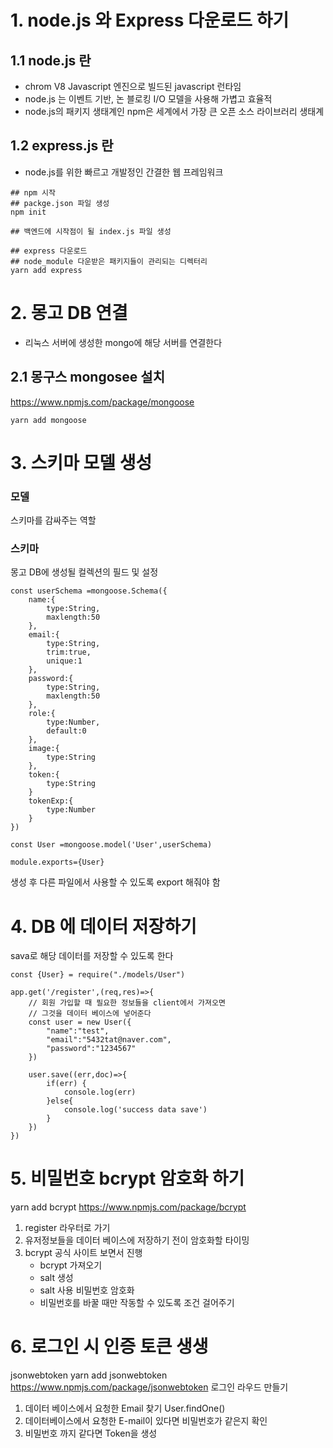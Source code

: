 # 1. node.js 와 Express 다운로드 하기
## 1.1 node.js 란
- chrom V8 Javascript 엔진으로 빌드된 javascript 런타임
- node.js 는 이벤트 기반, 논 블로킹 I/O 모델을 사용해 가볍고 효율적
- node.js의 패키지 생태계인 npm은 세계에서 가장 큰 오픈 소스 라이브러리 생태계

## 1.2 express.js 란
- node.js를 위한 빠르고 개발정인 간결한 웹 프레임워크
```angular2html
## npm 시작
## packge.json 파일 생성
npm init

## 백엔드에 시작점이 될 index.js 파일 생성

## express 다운로드
## node_module 다운받은 패키지들이 관리되는 디렉터리
yarn add express
```


# 2. 몽고 DB 연결
- 리눅스 서버에 생성한 mongo에 해당 서버를 연결한다

## 2.1 몽구스 mongosee 설치
https://www.npmjs.com/package/mongoose
```angular2html
yarn add mongoose
```

# 3. 스키마 모델 생성
### 모델
스키마를 감싸주는 역할

### 스키마
몽고 DB에 생성될 컬렉션의 필드 및 설정 

```angular2html
const userSchema =mongoose.Schema({
    name:{
        type:String,
        maxlength:50
    },
    email:{
        type:String,
        trim:true,
        unique:1
    },
    password:{
        type:String,
        maxlength:50
    },
    role:{
        type:Number,
        default:0
    },
    image:{
        type:String
    },
    token:{
        type:String
    }
    tokenExp:{
        type:Number
    }
})

const User =mongoose.model('User',userSchema)

module.exports={User}
```
생성 후 다른 파일에서 사용할 수 있도록 export 해줘야 함 

# 4. DB 에 데이터 저장하기
sava로 해당 데이터를 저장할 수 있도록 한다
```angular2html
const {User} = require("./models/User")

app.get('/register',(req,res)=>{
    // 회원 가입할 때 필요한 정보들을 client에서 가져오면
    // 그것을 데이터 베이스에 넣어준다
    const user = new User({
        "name":"test",
        "email":"5432tat@naver.com",
        "password":"1234567"
    })

    user.save((err,doc)=>{
        if(err) {
            console.log(err)
        }else{
            console.log('success data save')
        }
    })
})
```


# 5. 비밀번호 bcrypt 암호화 하기
yarn add bcrypt
https://www.npmjs.com/package/bcrypt
1. register 라우터로 가기
2. 유저정보들을 데이터 베이스에 저장하기 전이 암호화할 타이밍
3. bcrypt 공식 사이트 보면서 진행
    - bcrypt 가져오기
    - salt 생성
    - salt 사용 비밀번호 암호화
    - 비밀번호를 바꿀 때만 작동할 수 있도록 조건 걸어주기


# 6. 로그인 시 인증 토큰 생생
jsonwebtoken
yarn add jsonwebtoken
https://www.npmjs.com/package/jsonwebtoken
로그인 라우드 만들기
1. 데이터 베이스에서 요청한 Email 찾기 User.findOne()
2. 데이터베이스에서 요청한 E-mail이 있다면 비밀번호가 같은지 확인
3. 비밀번호 까지 같다면 Token을 생성
